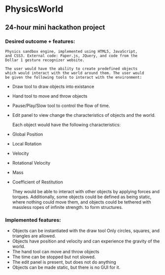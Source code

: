 PhysicsWorld
============

## 24-hour mini hackathon project

### Desired outcome + features:
    Physics sandbox engine, implemented using HTML5, JavaScript,
    and CSS3. External code: Paper.js, JQuery, and code from the
    Dollar 1 gesture recognizer website.
    
    The user would have the ability to create predefined objects
    which would interact with the world around them. The user would
    be given the following tools to interact with the environment:

+  Draw tool to draw objects into existance
+  Hand tool to move and throw objects
+  Pause/Play/Slow tool to control the flow of time.
+  Edit panel to view change the characteristics of objects and the world.
    
    Each object would have the following characteristics:

+  Global Position
+  Local Rotation
+  Velocity
+  Rotational Velocity
+  Mass
+  Coefficient of Restitution

    They would be able to interact with other objects by applying
    forces and torques. Additionally, some objects could be defined
    as being static, where nothing could move them, and objects
    could be tethered with massless ropes of infinite strength. to
    form structures.

### Implemented features:
+ Objects can be instantiated with the draw tool Only circles, squares, and triangles are allowed.
+ Objects have position and velocity and can experience the gravity of the world.
+ The hand tool can move and throw objects
+ The time can be stopped but not slowed.
+ The edit panel is present, but does not do anything
+ Objects can be made static, but there is no GUI for it.
